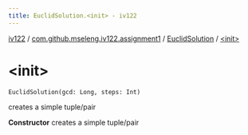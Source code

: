 ```yaml
---
title: EuclidSolution.<init> - iv122
---
```


[iv122](../../index.md) / [com.github.mseleng.iv122.assignment1](../index.md) / [EuclidSolution](index.md) / [&lt;init&gt;](.)

# &lt;init&gt;

`EuclidSolution(gcd: Long, steps: Int)`

creates a simple tuple/pair

**Constructor**
creates a simple tuple/pair

